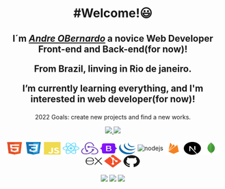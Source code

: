  <div>
  <h1 align="center">#Welcome!😃️</h1>
  <h2 align="center">I´m <a href="https://www.linkedin.com/in/andre-ob/"><i>Andre OBernardo</i></a> a novice Web Developer Front-end and Back-end(for now)!
  <p align="center"> From Brazil, linving in Rio de janeiro.</p>
  
  </a>
  <p align="center">I’m currently learning everything, and I'm interested in web developer(for now)! </h2>
  <p align="center">2022 Goals: create new projects and find a new works.</h2>
</div>

<div align="center">
  <a href="https://github.com/AndreOBernardo">
    <img height="150em" src="https://github-readme-stats.vercel.app/api?username=AndreOBernardo&hide&theme=dark&hide_border=false&&layout=compact"/>
    <img height="150em" src="https://github-readme-stats.vercel.app/api/top-langs/?username=AndreOBernardo&theme=dark&hide_border=false&&layout=compact"/>
  </a>
</div>
<div align="center" valign="top"><br>
  <img align="center" alt="HTML" height="30" width="40" src="https://raw.githubusercontent.com/devicons/devicon/master/icons/html5/html5-original.svg">
  <img align="center" alt="CSS" height="30" width="40" src="https://raw.githubusercontent.com/devicons/devicon/master/icons/css3/css3-original.svg">
  <img align="center" alt="Js" height="30" width="40" src="https://raw.githubusercontent.com/devicons/devicon/master/icons/javascript/javascript-plain.svg">
  <img align="center" alt="React" height="30" width="40" src="https://raw.githubusercontent.com/devicons/devicon/master/icons/react/react-original.svg">
  <img align="center" alt="Redux" height="30" width="40" src="https://raw.githubusercontent.com/devicons/devicon/master/icons/redux/redux-original.svg">
  <img align="center" alt="github" height="30" width="40" src="https://raw.githubusercontent.com/devicons/devicon/master/icons/bootstrap/bootstrap-original.svg">
  <img align="center" alt="nodejs" height="30" width="40" src="https://raw.githubusercontent.com/devicons/devicon/master/icons/jquery/jquery-original.svg">
  <img align="center" alt="nodejs" height="30" width="40" src="https://cdn.worldvectorlogo.com/logos/nodejs-icon.svg">
  <img align="center" alt="Js" height="30" width="40" src="https://raw.githubusercontent.com/devicons/devicon/master/icons/firebase/firebase-plain.svg">
  <img align="center" alt="Js" height="30" width="40" src="https://raw.githubusercontent.com/devicons/devicon/master/icons/nextjs/nextjs-original.svg">
  <img align="center" alt="Wa-Jest" height="30" width="40" src="https://raw.githubusercontent.com/devicons/devicon/master/icons/mongodb/mongodb-original.svg"> 
  <img align="center" alt="Wa-Jest" height="30" width="40" src="https://raw.githubusercontent.com/devicons/devicon/master/icons/express/express-original.svg">
  <img align="center" alt="git" height="30" width="40" src="https://raw.githubusercontent.com/devicons/devicon/master/icons/git/git-original.svg">
  <img align="center" alt="github" height="30" width="40" src="https://raw.githubusercontent.com/devicons/devicon/master/icons/github/github-original.svg"> 
  

</div><br>
<div align="center">
   <a href="https://www.linkedin.com/in/andre-ob/" target="_blank"><img  src="https://img.shields.io/badge/-LinkedIn-%230077B5?style=for-the-badge&logo=linkedin&logoColor=white" target="_blank"></a> 
  <a href="https://www.instagram.com/edu.duduribeiro/" target="_blank"><img src="https://img.shields.io/badge/WhatsApp-25D366?style=for-the-badge&logo=whatsapp&logoColor=white" target="_blank"></a>
   <a href="https://www.facebook.com/andreo.b.aob/"><img src="https://img.shields.io/badge/Facebook-1877F2?style=for-the-badge&logo=facebook&logoColor=white" target="_blank"></a>
   </div>
<div align="center">
